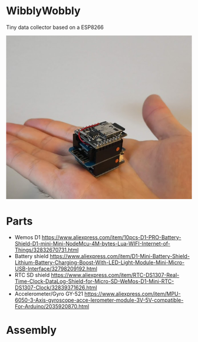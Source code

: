 # WibblyWobbly
Tiny data collector based on a ESP8266

![](images/device.png)

# Parts

* Wemos D1 https://www.aliexpress.com/item/10pcs-D1-PRO-Battery-Shield-D1-mini-Mini-NodeMcu-4M-bytes-Lua-WIFI-Internet-of-Things/32832670731.html
* Battery shield https://www.aliexpress.com/item/D1-Mini-Battery-Shield-Lithium-Battery-Charging-Boost-With-LED-Light-Module-Mini-Micro-USB-Interface/32798209192.html
* RTC SD shield https://www.aliexpress.com/item/RTC-DS1307-Real-Time-Clock-DataLog-Shield-for-Micro-SD-WeMos-D1-Mini-RTC-DS1307-Clock/32839371626.html
* Accelerometer/Gyro GY-521 https://www.aliexpress.com/item/MPU-6050-3-Axis-gyroscope-acce-lerometer-module-3V-5V-compatible-For-Arduino/2035920870.html

# Assembly
